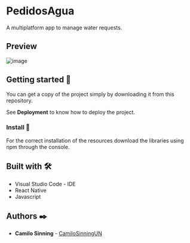 # PedidosAgua
A multiplatform app to manage water requests.

## Preview
![image](https://user-images.githubusercontent.com/61607058/210304267-c80f0cb6-328f-46ef-9270-34b185d2931b.png)

## Getting started 🚀

You can get a copy of the project simply by downloading it from this repository.

See **Deployment** to know how to deploy the project.

### Install 🔧

For the correct installation of the resources download the libraries using npm through the console.

## Built with 🛠️

* Visual Studio Code - IDE
* React Native
* Javascript

## Authors ✒️

* **Camilo Sinning** - [CamiloSinningUN](https://github.com/CamiloSinningUN)
